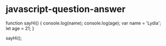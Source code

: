 # javascript-question-answer

function sayHi() {
  console.log(name);
  console.log(age);
  var name = 'Lydia';
  let age = 21;
}

sayHi();
